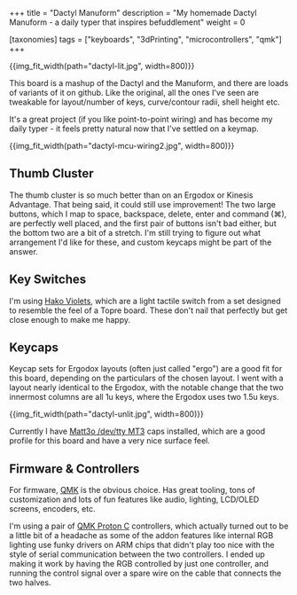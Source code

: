 +++
title = "Dactyl Manuform"
description = "My homemade Dactyl Manuform - a daily typer that inspires befuddlement"
weight = 0

[taxonomies]
tags = ["keyboards", "3dPrinting", "microcontrollers", "qmk"] 
+++

{{img_fit_width(path="dactyl-lit.jpg", width=800)}}

This board is a mashup of the Dactyl and the Manuform, and there are loads of variants of it on github. Like the original, all the ones I've seen are tweakable for layout/number of keys,
curve/contour radii, shell height etc.

It's a great project (if you like point-to-point wiring) and has become my daily typer - it feels pretty natural now that I've settled on a keymap.

{{img_fit_width(path="dactyl-mcu-wiring2.jpg", width=800)}}


## Thumb Cluster

The thumb cluster is so much better than on an Ergodox or Kinesis Advantage. That being said, it could still use improvement!
The two large buttons, which I map to space, backspace, delete, enter and command (⌘), are perfectly well placed, and the first pair of buttons isn't bad either, but the bottom two are a bit of a stretch.
I'm still trying to figure out what arrangement I'd like for these, and custom keycaps might be part of the answer.

## Key Switches

I'm using [Hako Violets](https://input.club/the-comparative-guide-to-mechanical-switches/tactile/hako-violet/),
which are a light tactile switch from a set designed to resemble the feel of a Topre board. These don't nail that perfectly but get close enough to make me happy.

## Keycaps

Keycap sets for Ergodox layouts (often just called "ergo") are a good fit for this board, depending on the particulars of the chosen layout. I went with a layout nearly identical to the Ergodox,
with the notable change that the two innermost columns are all 1u keys, where the Ergodox uses two 1.5u keys.

{{img_fit_width(path="dactyl-unlit.jpg", width=800)}}

Currently I have [Matt3o /dev/tty MT3](https://drop.com/buy/drop-matt3o-devtty-custom-keycap-set) caps installed, which are a good profile for this board and have a very nice surface feel. 

## Firmware & Controllers

For firmware, [QMK](https://qmk.fm) is the obvious choice. Has great tooling, tons of customization and lots of fun features like audio, lighting, LCD/OLED screens, encoders, etc.

I'm using a pair of [QMK Proton C](https://qmk.fm/proton-c/) controllers, which actually turned out to be a little bit of a headache as some of the addon features like internal RGB lighting use
funky drivers on ARM chips that didn't play too nice with the style of serial communication between the two controllers. I ended up making it work by having the RGB
controlled by just one controller, and running the control signal over a spare wire on the cable that connects the two halves.
